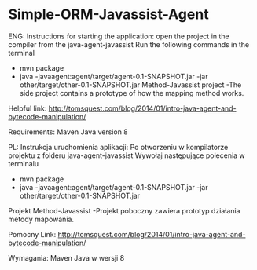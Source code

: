 # Simple-ORM-Javassist-Agent
ENG:
Instructions for starting the application:
open the project in the compiler from the java-agent-javassist
Run the following commands in the terminal
- mvn package
- java -javaagent:agent/target/agent-0.1-SNAPSHOT.jar -jar other/target/other-0.1-SNAPSHOT.jar
Method-Javassist project
-The side project contains a prototype of how the mapping method works.


Helpful link:
http://tomsquest.com/blog/2014/01/intro-java-agent-and-bytecode-manipulation/

Requirements:
Maven
Java version 8




PL:
Instrukcja uruchomienia aplikacji:
Po otworzeniu w kompilatorze projektu z folderu java-agent-javassist
Wywołaj następujące polecenia w terminalu 
- mvn package
- java -javaagent:agent/target/agent-0.1-SNAPSHOT.jar -jar other/target/other-0.1-SNAPSHOT.jar


Projekt Method-Javassist
-Projekt poboczny zawiera prototyp działania metody mapowania.

Pomocny Link:
http://tomsquest.com/blog/2014/01/intro-java-agent-and-bytecode-manipulation/


Wymagania:
Maven
Java w wersji 8